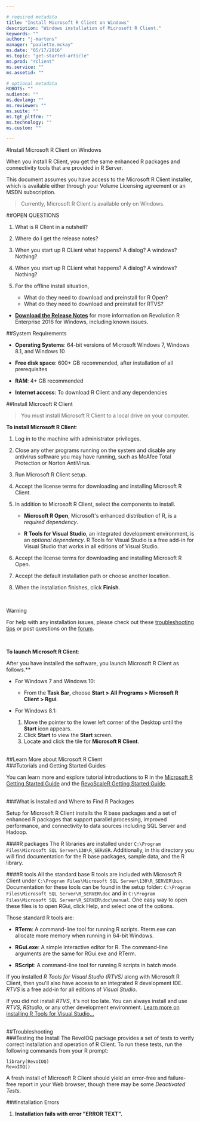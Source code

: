 ```yaml
---

# required metadata
title: "Install Microsoft R Client on Windows"
description: "Windows installation of Microsoft R Client."
keywords: ""
author: "j-martens"
manager: "paulette.mckay"
ms.date: "05/17/2016"
ms.topic: "get-started-article"
ms.prod: "rclient"
ms.service: ""
ms.assetid: ""

# optional metadata
ROBOTS: ""
audience: ""
ms.devlang: ""
ms.reviewer: ""
ms.suite: ""
ms.tgt_pltfrm: ""
ms.technology: ""
ms.custom: ""

---
```


#Install Microsoft R Client on Windows

When you install R Client, you get the same enhanced R packages and connectivity tools that are provided in R Server.

This document assumes you have access to the Microsoft R Client installer, which is available either through your Volume Licensing agreement or an MSDN subscription.

>Currently, Microsoft R Client is available only on Windows.

##OPEN QUESTIONS

1. What is R Client in a nutshell?

1. Where do I get the release notes?

1. When you start up R CLient what happens? A dialog? A windows? Nothing? 

1. When you start up R CLient what happens? A dialog? A windows? Nothing?
 
1. For the offline install situation,
   + What do they need to download and preinstall for R Open?
   + What do they need to download and preinstall for RTVS?

- [**Download the Release Notes**](http://packages.revolutionanalytics.com/doc/8.0.0/README_RevoEnt_Windows_8.0.0.pdf) for more information on Revolution R Enterprise 2016 for Windows, including known issues.

##System Requirements

+ **Operating Systems**:   64-bit versions of Microsoft Windows 7, Windows 8.1, and Windows 10

+ **Free disk space**: 600+ GB recommended, after installation of all prerequisites       

+ **RAM**: 4+ GB recommended

+ **Internet access**:  To download R Client and any dependencies     


##Install Microsoft R Client

> You must install Microsoft R Client to a local drive on your computer. 

**To install Microsoft R Client**:

1. Log in to the machine with administrator privileges.

1. Close any other programs running on the system and disable any antivirus software you may have running, such as McAfee Total Protection or Norton AntiVirus.

1. Run Microsoft R Client setup.

1. Accept the license terms for downloading and installing Microsoft R Client.

1. In addition to Microsoft R Client, select the components to install. 
   + **Microsoft R Open**, Microsoft's enhanced distribution of R, is a _required dependency_. 
   
   + **R Tools for Visual Studio**, an integrated development environment, is an _optional dependency_. R Tools for Visual Studio is a free add-in for Visual Studio that works in all editions of Visual Studio. 

1. Accept the license terms for downloading and installing Microsoft R Open.

1. Accept the default installation path or choose another location.

1. When the installation finishes, click **Finish**.  

<!--1. Setup of the R components used by Microsoft R Client requires an Internet connection for access to files that are provided either on the Microsoft Download Center or another trusted site. If you are performing an offline install, Microsoft R Client cannot access the links for installing required R components. To avoid this problem, you can download a copy of the installers locally and complete setup as described here:

   1. Pause the Microsoft R Client setup wizard without closing it.

    [!INCLUDE] setup should display a dialog box with links to the installers for the required components.

    On opening the link, download begins immediately. By default installers are saved to the Downloads folder.
    System_CAPS_ICON_tip.jpg Tip

    Microsoft R Open for R Server

    http://go.microsoft.com/fwlink/?LinkId=733805&lcid=1033

1. On the **Ready to Install** page, verify your selections. Click **Install**.
-->

<br>

>[!WARNING]
>For help with any installation issues, please check out these [troubleshooting tips](#troubleshooting) or post questions on the [forum](https://social.msdn.microsoft.com/Forums/en-US/home?forum=microsoftr).


<br>

**To launch Microsoft R Client**:

After you have installed the software, you launch Microsoft R Client as follows.**

+ For Windows 7 and Windows 10:

  + From the **Task Bar**, choose **Start > All Programs > Microsoft R Client > Rgui**.

+ For Windows 8.1:

  1. Move the pointer to the lower left corner of the Desktop until the **Start** icon appears.
  1. Click **Start** to view the **Start** screen.
  1. Locate and click the tile for **Microsoft R Client**.

<br>
##Learn More about Microsoft R Client

<br>
###Tutorials and Getting Started Guides

You can learn more and explore tutorial introductions to R in the [Microsoft R Getting Started Guide](microsoft-r-getting-started.md) and the [RevoScaleR Getting Started Guide](scaler-getting-started.md).

<br>
###What is Installed and Where to Find R Packages

Setup for Microsoft R Client installs the R base packages and a set of enhanced R packages that support parallel processing, improved performance, and connectivity to data sources including SQL Server and Hadoop.

####R packages
The R libraries are installed under `C:\Program Files\Microsoft SQL Server\130\R_SERVER`. Additionally, in this directory you will find documentation for the R base packages, sample data, and the R library.

####R tools
All the standard base R tools are included with Microsoft R Client under `C:\Program Files\Microsoft SQL Server\130\R_SERVER\bin`. Documentation for these tools can be found in the setup folder: `C:\Program Files\Microsoft SQL Server\R_SERVER\doc` and in `C:\Program Files\Microsoft SQL Server\R_SERVER\doc\manual`. One easy way to open these files is to open RGui, click Help, and select one of the options. 

Those standard R tools are:

+ **RTerm**: A command-line tool for running R scripts. Rterm.exe can allocate more memory when running in 64-bit Windows.

+ **RGui.exe**: A simple interactive editor for R. The command-line arguments are the same for RGui.exe and RTerm.

+ **RScript**: A command-line tool for running R scripts in batch mode.

If you installed _R Tools for Visual Studio (RTVS)_ along with Microsoft R Client, then you'll also have access to an integrated R development IDE. _RTVS_ is a free add-in for all editions of _Visual Studio_.

If you did not install _RTVS_, it's not too late. You can always install and use _RTVS_, _RStudio_, or any other development environment. [Learn more on installing R Tools for Visual Studio...](https://msdn.microsoft.com/en-us/library/mt721271.aspx#Anchor_1)

<br>
##Troubleshooting
<br>
###Testing the Install
The RevoIOQ package provides a set of tests to verify correct installation and operation of R Client. To run these tests, run the following commands from your R prompt:

	library(RevoIOQ)
	RevoIOQ()

A fresh install of Microsoft R Client should yield an error-free and failure-free report in your Web browser, though there may be some _Deactivated Tests_.

###Installation Errors
1. **Installation fails with error "ERROR TEXT".**
